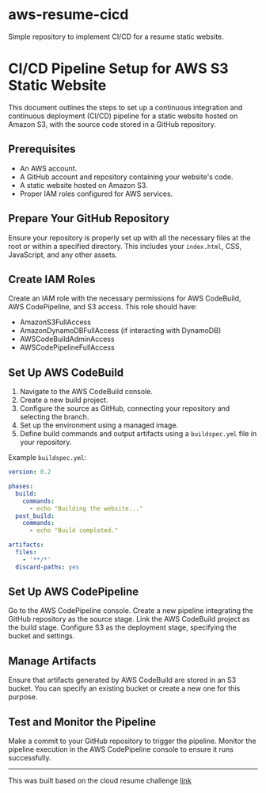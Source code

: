 # aws-resume-cicd
Simple repository to implement CI/CD for a resume static website. 

# CI/CD Pipeline Setup for AWS S3 Static Website

This document outlines the steps to set up a continuous integration and continuous deployment (CI/CD) pipeline for a static website hosted on Amazon S3, with the source code stored in a GitHub repository.

## Prerequisites

- An AWS account.
- A GitHub account and repository containing your website's code.
- A static website hosted on Amazon S3.
- Proper IAM roles configured for AWS services.

## Prepare Your GitHub Repository

Ensure your repository is properly set up with all the necessary files at the root or within a specified directory. This includes your `index.html`, CSS, JavaScript, and any other assets.

## Create IAM Roles

Create an IAM role with the necessary permissions for AWS CodeBuild, AWS CodePipeline, and S3 access. This role should have:
- AmazonS3FullAccess
- AmazonDynamoDBFullAccess (if interacting with DynamoDB)
- AWSCodeBuildAdminAccess
- AWSCodePipelineFullAccess

## Set Up AWS CodeBuild

1. Navigate to the AWS CodeBuild console.
2. Create a new build project.
3. Configure the source as GitHub, connecting your repository and selecting the branch.
4. Set up the environment using a managed image.
5. Define build commands and output artifacts using a `buildspec.yml` file in your repository.

Example `buildspec.yml`:

```yaml
version: 0.2

phases:
  build:
    commands:
      - echo "Building the website..."
  post_build:
    commands:
      - echo "Build completed."

artifacts:
  files:
    - '**/*'
  discard-paths: yes

```
## Set Up AWS CodePipeline
Go to the AWS CodePipeline console.
Create a new pipeline integrating the GitHub repository as the source stage.
Link the AWS CodeBuild project as the build stage.
Configure S3 as the deployment stage, specifying the bucket and settings.


## Manage Artifacts
Ensure that artifacts generated by AWS CodeBuild are stored in an S3 bucket. You can specify an existing bucket or create a new one for this purpose.

## Test and Monitor the Pipeline
Make a commit to your GitHub repository to trigger the pipeline. Monitor the pipeline execution in the AWS CodePipeline console to ensure it runs successfully.

--- 
This was built based on the cloud resume challenge [link](https://cloudresumechallenge.dev/)